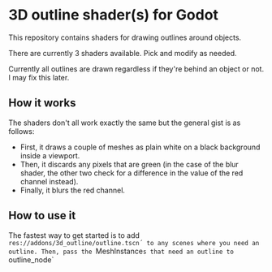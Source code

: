 # 3D outline shader(s) for Godot

This repository contains shaders for drawing outlines around objects.

There are currently 3 shaders available. Pick and modify as needed.

Currently all outlines are drawn regardless if they're behind an object or not. I may fix this later.


## How it works

The shaders don't all work exactly the same but the general gist is as follows:

- First, it draws a couple of meshes as plain white on a black background inside a viewport.
- Then, it discards any pixels that are green (in the case of the blur shader, the other two check for a difference in the value of the red channel instead).
- Finally, it blurs the red channel.


## How to use it

The fastest way to get started is to add `res://addons/3d_outline/outline.tscn´ to any scenes where you need an outline. Then, pass the `MeshInstance`s that need an outline to `outline_node`
